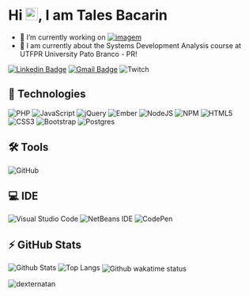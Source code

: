 <h1 align = "justify"> Hi <img src="https://media.giphy.com/media/hvRJCLFzcasrR4ia7z/giphy.gif" width="25px">, I am Tales Bacarin</h1>
<!-- <p align = "justify">Web Developer, capybara lover, Javascript and Node fan -->
<!--  , Performance curious, @angular expert. Currently in love with RxJS and Reactive Programming.</p> -->


- :rocket: I’m currently working on [![imagem](https://user-images.githubusercontent.com/72169208/133176845-0d31c976-2aba-4702-b873-37e728067a8d.png)](https://bitzsoftwares.com.br/)
- 🔭 I am currently about the Systems Development Analysis course at UTFPR University Pato Branco - PR!
<!-- - 🌱 I’m currently learning  PHP, Vue.js, Node.js -->



[![Linkedin Badge](https://img.shields.io/badge/-TalesBacarinLopes-blue?style=flat-square&logo=Linkedin&logoColor=white&link=https:https://www.linkedin.com/in/tales-bacarin-lopes-3a25071b2/)](https://www.linkedin.com/in/tales-bacarin-lopes-3a25071b2/)
[![Gmail Badge](https://img.shields.io/badge/-talesbacarin@gmail.com-c14438?style=flat-square&logo=Gmail&logoColor=white&link=mailto:talesbacarin@gmail.com)](mailto:talesbacarin@gmail.com)
![Twitch](https://img.shields.io/badge/link=https://twitch.tv/talepox-%239146FF.svg?style=for-the-badge&logo=Twitch&logoColor=white)
<!-- [![Medium Badge](https://img.shields.io/badge/-@natansl-03a57a?style=flat-square&labelColor=000000&logo=Medium&link=https://medium.com/@natansl/)](https://medium.com/@natansl) -->



## 🚀 Technologies

![PHP](https://img.shields.io/badge/php-%23777BB4.svg?style=for-the-badge&logo=php&logoColor=white)
![JavaScript](https://img.shields.io/badge/javascript-%23323330.svg?style=for-the-badge&logo=javascript&logoColor=%23F7DF1E)
![jQuery](https://img.shields.io/badge/jquery-%230769AD.svg?style=for-the-badge&logo=jquery&logoColor=white)
![Ember](https://img.shields.io/badge/ember-1C1E24?style=for-the-badge&logo=ember.js&logoColor=#D04A37)
![NodeJS](https://img.shields.io/badge/node.js-6DA55F?style=for-the-badge&logo=node.js&logoColor=white)
![NPM](https://img.shields.io/badge/NPM-%23000000.svg?style=for-the-badge&logo=npm&logoColor=white)
![HTML5](https://img.shields.io/badge/html5-%23E34F26.svg?style=for-the-badge&logo=html5&logoColor=white)
![CSS3](https://img.shields.io/badge/css3-%231572B6.svg?style=for-the-badge&logo=css3&logoColor=white)
![Bootstrap](https://img.shields.io/badge/bootstrap-%23563D7C.svg?style=for-the-badge&logo=bootstrap&logoColor=white)
![Postgres](https://img.shields.io/badge/postgres-%23316192.svg?style=for-the-badge&logo=postgresql&logoColor=white)


## 🛠 Tools
![GitHub](https://img.shields.io/badge/-GitHub-181717?style=flat-square&logo=github)

## 💻 IDE
![Visual Studio Code](https://img.shields.io/badge/Visual%20Studio%20Code-0078d7.svg?style=for-the-badge&logo=visual-studio-code&logoColor=white)
![NetBeans IDE](https://img.shields.io/badge/NetBeansIDE-1B6AC6.svg?style=for-the-badge&logo=apache-netbeans-ide&logoColor=white)
![CodePen](https://img.shields.io/badge/CodePen-white?style=for-the-badge&logo=codepen&logoColor=black)

<!-- ![Python](https://img.shields.io/badge/-Python-black?style=flat-square&logo=Python)
![React](https://img.shields.io/badge/-React-black?style=flat-square&logo=react) -->
<!-- ![TypeScript](https://img.shields.io/badge/-TypeScript-007ACC?style=flat-square&logo=typescript)
![MongoDB](https://img.shields.io/badge/-MongoDB-black?style=flat-square&logo=mongodb)
![GraphQL](https://img.shields.io/badge/-GraphQL-E10098?style=flat-square&logo=graphql)
![Apollo GraphQL](https://img.shields.io/badge/-Apollo%20GraphQL-311C87?style=flat-square&logo=apollo-graphql) -->
<!-- ![MySQL](https://img.shields.io/badge/-MySQL-black?style=flat-square&logo=mysql)
![Heroku](https://img.shields.io/badge/-Heroku-430098?style=flat-square&logo=heroku)
![Docker](https://img.shields.io/badge/-Docker-black?style=flat-square&logo=docker)
![DigitalOcean](https://img.shields.io/badge/-Digital%20Ocean-darkblue?style=flat-square&logo=digitalocean)
![Amazon AWS](https://img.shields.io/badge/Amazon%20AWS-232F3E?style=flat-square&logo=amazon-aws)
![Google Cloud](https://img.shields.io/badge/Google%20Cloud-black?style=flat-square&logo=google-cloud)
![Git](https://img.shields.io/badge/-Git-black?style=flat-square&logo=git) -->
<!-- ![GitLab](https://img.shields.io/badge/-GitLab-FCA121?style=flat-square&logo=gitlab)
![BitBucket](https://img.shields.io/badge/-BitBucket-darkblue?style=flat-square&logo=bitbucket)
 -->


## ⚡ GitHub Stats

![Github Stats](https://github-readme-stats.vercel.app/api?username=talesbaca&show_icons=true&count_private=true&show_icons=true&include_all_commits=true)
![Top Langs](https://github-readme-stats.vercel.app/api/top-langs/?username=talesbaca&hide=TeX&layout=compact)
<img align="center" src="https://github-readme-stats.vercel.app/api/wakatime?username=talepox&show_icons=true&theme=radical&layout=compact" alt="Github wakatime status" />

 
<!-- <p align="left"><small>Quantidade de visitas no meu perfil desde: 26/06/2021 🕵️ <br></small></p> -->
<p align="left"><p align="left"><img src="https://komarev.com/ghpvc/?username=talesbaca" alt="dexternatan" /></p>
<!-- <p align="left"><small>Obrigado e volte sempre 😄</small></p> -->

